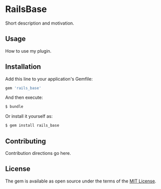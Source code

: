 # RailsBase
Short description and motivation.

## Usage
How to use my plugin.

## Installation
Add this line to your application's Gemfile:

```ruby
gem 'rails_base'
```

And then execute:
```bash
$ bundle
```

Or install it yourself as:
```bash
$ gem install rails_base
```

## Contributing
Contribution directions go here.

## License
The gem is available as open source under the terms of the [MIT License](https://opensource.org/licenses/MIT).
